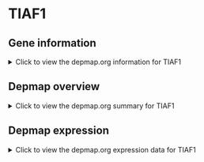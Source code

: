 <h1>TIAF1</h1>

<h2>Gene information</h2>
<details>
  <summary>Click to view the depmap.org information for TIAF1</summary>
  <iframe src="https://depmap.org/portal/gene/TIAF1?tab=about" style="border:none;width:100%;height:800px"></iframe>
</details>

<h2>Depmap overview</h2>
<details>
  <summary>Click to view the depmap.org summary for TIAF1</summary>
  <iframe src="https://depmap.org/portal/gene/TIAF1?tab=overview" style="border:none;width:100%;height:800px"></iframe>
</details>

<h2>Depmap expression</h2>
<details>
  <summary>Click to view the depmap.org expression data for TIAF1</summary>
  <iframe src="https://depmap.org/portal/gene/TIAF1?tab=characterization" style="border:none;width:100%;height:800px"></iframe>
</details>


<!--
<h2>Reactome Pathway diagram</h2>
PNAME
-->


